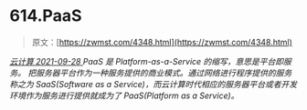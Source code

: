 <!--yml
category: 未分类
date: 0001-01-01 00:00:00
-->

# 614.PaaS

> 原文：[https://zwmst.com/4348.html](https://zwmst.com/4348.html)

   [ *云计算* ](https://zwmst.com/%e4%ba%91%e8%ae%a1%e7%ae%97)*[ <time datetime="2021-09-28T23:16:58+08:00"> 2021-09-28 </time> ](https://zwmst.com/4348.html)  PaaS 是 Platform-as-a-Service 的缩写，意思是平台即服务。 把服务器平台作为一种服务提供的商业模式。通过网络进行程序提供的服务称之为 SaaS(Software as a Service)，而云计算时代相应的服务器平台或者开发环境作为服务进行提供就成为了 PaaS(Platform as a Service)。*